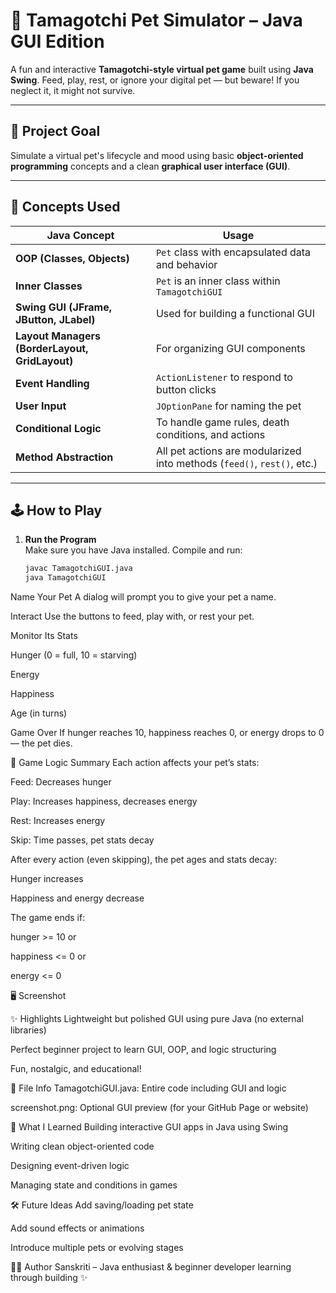 # 🐣 Tamagotchi Pet Simulator – Java GUI Edition

A fun and interactive **Tamagotchi-style virtual pet game** built using **Java Swing**. Feed, play, rest, or ignore your digital pet — but beware! If you neglect it, it might not survive.

---

## 🎯 Project Goal

Simulate a virtual pet's lifecycle and mood using basic **object-oriented programming** concepts and a clean **graphical user interface (GUI)**.

---

## 🧠 Concepts Used

| Java Concept         | Usage |
|----------------------|-------|
| **OOP (Classes, Objects)** | `Pet` class with encapsulated data and behavior |
| **Inner Classes**     | `Pet` is an inner class within `TamagotchiGUI` |
| **Swing GUI (JFrame, JButton, JLabel)** | Used for building a functional GUI |
| **Layout Managers (BorderLayout, GridLayout)** | For organizing GUI components |
| **Event Handling**    | `ActionListener` to respond to button clicks |
| **User Input**        | `JOptionPane` for naming the pet |
| **Conditional Logic** | To handle game rules, death conditions, and actions |
| **Method Abstraction** | All pet actions are modularized into methods (`feed()`, `rest()`, etc.) |

---

## 🕹️ How to Play

1. **Run the Program**  
   Make sure you have Java installed. Compile and run:

   ```bash
   javac TamagotchiGUI.java
   java TamagotchiGUI
Name Your Pet
A dialog will prompt you to give your pet a name.

Interact
Use the buttons to feed, play with, or rest your pet.

Monitor Its Stats

Hunger (0 = full, 10 = starving)

Energy

Happiness

Age (in turns)

Game Over
If hunger reaches 10, happiness reaches 0, or energy drops to 0 — the pet dies.

🧩 Game Logic Summary
Each action affects your pet’s stats:

Feed: Decreases hunger

Play: Increases happiness, decreases energy

Rest: Increases energy

Skip: Time passes, pet stats decay

After every action (even skipping), the pet ages and stats decay:

Hunger increases

Happiness and energy decrease

The game ends if:

hunger >= 10 or

happiness <= 0 or

energy <= 0

🖥️ Screenshot

✨ Highlights
Lightweight but polished GUI using pure Java (no external libraries)

Perfect beginner project to learn GUI, OOP, and logic structuring

Fun, nostalgic, and educational!

📁 File Info
TamagotchiGUI.java: Entire code including GUI and logic

screenshot.png: Optional GUI preview (for your GitHub Page or website)

📌 What I Learned
Building interactive GUI apps in Java using Swing

Writing clean object-oriented code

Designing event-driven logic

Managing state and conditions in games

🛠️ Future Ideas
Add saving/loading pet state

Add sound effects or animations

Introduce multiple pets or evolving stages

👩‍💻 Author
Sanskriti – Java enthusiast & beginner developer learning through building ✨
